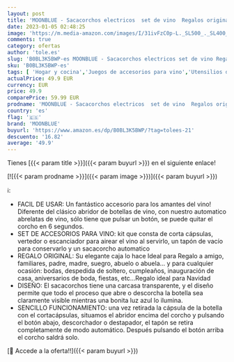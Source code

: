 ```yaml
---
layout: post
title: 'MOONBLUE - Sacacorchos electricos  set de vino  Regalos originales para hombre y mujer  Regalos navidad originales  Abridor de vino eléctrico  Caja regalo para vino simil cuero  Sin vino'
date: 2023-01-05 02:48:25
image: 'https://m.media-amazon.com/images/I/31ivFzC0p-L._SL500_._SL400_.jpg'
comments: true
category: ofertas
author: 'tole.es'
slug: 'B0BL3K5BWP-es MOONBLUE - Sacacorchos electricos set de vino Regalos...'
sku: 'B0BL3K5BWP-es'
tags: [ 'Hogar y cocina','Juegos de accesorios para vino','Utensilios de bar','Utensilios de cocina','moonblue','navidad','🇪🇸', ]
actualPrice: 49.9 EUR
currency: EUR
price: 49.9
comparePrice: 59.99 EUR
prodname: 'MOONBLUE - Sacacorchos electricos  set de vino  Regalos originales para hombre y mujer  Regalos navidad originales  Abridor de vino eléctrico  Caja regalo para vino simil cuero  Sin vino'
country: 'es'
flag: '🇪🇸'
brand: 'MOONBLUE'
buyurl: 'https://www.amazon.es/dp/B0BL3K5BWP/?tag=tolees-21'
descuento: '16.82'
average: '49.9'
---
```


Tienes [{{< param title >}}]({{< param buyurl >}}) en el siguiente enlace!

[![{{< param prodname >}}]({{< param image >}})]({{< param buyurl >}})

ℹ️:

- FACIL DE USAR: Un fantástico accesorio para los amantes del vino! Diferente del clásico abridor de botellas de vino, con nuestro automatico abrelatas de vino, sólo tiene que pulsar un botón, se puede quitar el corcho en 6 segundos.
- SET DE ACCESORIOS PARA VINO: kit que consta de corta cápsulas, vertedor o escanciador para airear el vino al servirlo, un tapón de vacío para conservarlo y un sacacorcho automatico
- REGALO ORIGINAL: Su elegante caja lo hace Ideal para Regalo a amigo, familiares, padre, madre, suegro, abuelo o abuela... y para cualquier ocasión: bodas, despedida de soltero, cumpleaños, inauguración de casa, aniversarios de boda, fiestas, etc...Regalo ideal para Navidad
- DISEÑO: El sacacorchos tiene una carcasa transparente, y el diseño permite que todo el proceso que abre o descorcha la botella sea claramente visible mientras una bonita luz azul lo ilumina.
- SENCILLO FUNCIONAMIENTO: una vez retirada la cápsula de la botella con el cortacápsulas, situamos el abridor encima del corcho y pulsando el botón abajo, descorchador o destapador, el tapón se retira completamente de modo automático. Después pulsando el botón arriba el corcho saldrá solo.

[🛒 Accede a la oferta!!]({{< param buyurl >}})
